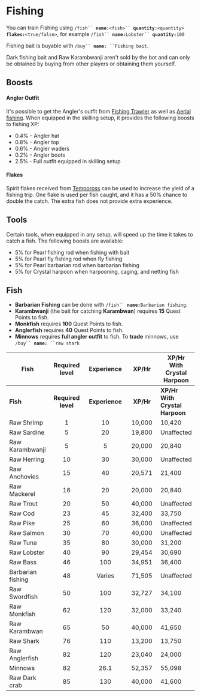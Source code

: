 # Fishing

You can train Fishing using `/fish`` `**`name:`**`<fish>`` `**`quantity:`**`<quantity>` **`flakes:`**`<true/false>`, for example `/fish`` `**`name:`**`Lobster`` `**`quantity:`**`100`

Fishing bait is buyable with `/buy`` `**`name:`**` ``Fishing bait`.

Dark fishing bait and Raw Karambwanji aren't sold by the bot and can only be obtained by buying from other players or obtaining them yourself.

## Boosts

#### Angler Outfit

It's possible to get the Angler's outfit from [Fishing Trawler](fishing-trawler.md) as well as [Aerial fishing](https://wiki.oldschool.gg/skills/fishing/aerial-fishing). When equipped in the skilling setup, it provides the following boosts to fishing XP:

* 0.4% - Angler hat
* 0.8% - Angler top
* 0.6% - Angler waders
* 0.2% - Angler boots
* 2.5% - Full outfit equipped in skilling setup

#### Flakes

Spirit flakes received from [Tempoross](tempoross.md) can be used to increase the yield of a fishing trip. One flake is used per fish caught, and it has a 50% chance to double the catch. The extra fish does not provide extra experience.

## **Tools**

Certain tools, when equipped in any setup, will speed up the time it takes to catch a fish. The following boosts are available:

* 5% for Pearl fishing rod when fishing with bait
* 5% for Pearl fly fishing rod when fly fishing
* 5% for Pearl barbarian rod when barbarian fishing
* 5% for Crystal harpoon when harpooning, caging, and netting fish

## Fish

* **Barbarian Fishing** can be done with `/fish`` `**`name:`**`Barbarian fishing`.
* **Karambwanji** (the bait for catching **Karambwan**) requires **15** Quest Points to fish.
* **Monkfish** requires **100** Quest Points to fish.
* **Anglerfish** requires **40** Quest Points to fish.
* **Minnows** requires **full angler outfit** to fish. To **trade** minnows, use `/buy`` `**`name:`**` ``raw shark`

<table data-header-hidden><thead><tr><th>Fish</th><th width="150" align="center">Required level</th><th width="150" align="center">Experience</th><th width="150" align="center">XP/Hr</th><th>XP/Hr With Crystal Harpoon</th></tr></thead><tbody><tr><td><strong>Fish</strong></td><td align="center"><strong>Required level</strong></td><td align="center"><strong>Experience</strong></td><td align="center"><strong>XP/Hr</strong></td><td><strong>XP/Hr With Crystal Harpoon</strong></td></tr><tr><td>Raw Shrimp</td><td align="center">1</td><td align="center">10</td><td align="center">10,000</td><td>10,420</td></tr><tr><td>Raw Sardine</td><td align="center">5</td><td align="center">20</td><td align="center">19,800</td><td>Unaffected</td></tr><tr><td>Raw Karambwanji</td><td align="center">5</td><td align="center">5</td><td align="center">20,000</td><td>20,840</td></tr><tr><td>Raw Herring</td><td align="center">10</td><td align="center">30</td><td align="center">30,000</td><td>Unaffected</td></tr><tr><td>Raw Anchovies</td><td align="center">15</td><td align="center">40</td><td align="center">20,571</td><td>21,400</td></tr><tr><td>Raw Mackerel</td><td align="center">16</td><td align="center">20</td><td align="center">20,000</td><td>20,840</td></tr><tr><td>Raw Trout</td><td align="center">20</td><td align="center">50</td><td align="center">40,000</td><td>Unaffected</td></tr><tr><td>Raw Cod</td><td align="center">23</td><td align="center">45</td><td align="center">32,400</td><td>33,750</td></tr><tr><td>Raw Pike</td><td align="center">25</td><td align="center">60</td><td align="center">36,000</td><td>Unaffected</td></tr><tr><td>Raw Salmon</td><td align="center">30</td><td align="center">70</td><td align="center">40,000</td><td>Unaffected</td></tr><tr><td>Raw Tuna</td><td align="center">35</td><td align="center">80</td><td align="center">30,000</td><td>31,200</td></tr><tr><td>Raw Lobster</td><td align="center">40</td><td align="center">90</td><td align="center">29,454</td><td>30,690</td></tr><tr><td>Raw Bass</td><td align="center">46</td><td align="center">100</td><td align="center">34,951</td><td>36,400</td></tr><tr><td>Barbarian fishing</td><td align="center">48</td><td align="center">Varies</td><td align="center">71,505</td><td>Unaffected</td></tr><tr><td>Raw Swordfish</td><td align="center">50</td><td align="center">100</td><td align="center">32,727</td><td>34,100</td></tr><tr><td>Raw Monkfish</td><td align="center">62</td><td align="center">120</td><td align="center">32,000</td><td>33,240</td></tr><tr><td>Raw Karambwan</td><td align="center">65</td><td align="center">50</td><td align="center">40,000</td><td>41,650</td></tr><tr><td>Raw Shark</td><td align="center">76</td><td align="center">110</td><td align="center">13,200</td><td>13,750</td></tr><tr><td>Raw Anglerfish</td><td align="center">82</td><td align="center">120</td><td align="center">23,040</td><td>24,000</td></tr><tr><td>Minnows</td><td align="center">82</td><td align="center">26.1</td><td align="center">52,357</td><td>55,098</td></tr><tr><td>Raw Dark crab</td><td align="center">85</td><td align="center">130</td><td align="center">40,000</td><td>41,600</td></tr></tbody></table>
